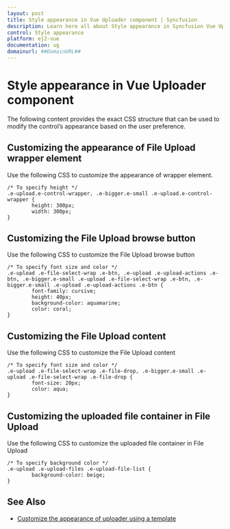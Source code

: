 ```yaml
---
layout: post
title: Style appearance in Vue Uploader component | Syncfusion
description: Learn here all about Style appearance in Syncfusion Vue Uploader component of Syncfusion Essential JS 2 and more.
control: Style appearance 
platform: ej2-vue
documentation: ug
domainurl: ##DomainURL##
---
```


# Style appearance in Vue Uploader component

The following content provides the exact CSS structure that can be used to modify the control’s appearance based on the user preference.

## Customizing the appearance of File Upload wrapper element

Use the following CSS to customize the appearance of wrapper element.

```
/* To specify height */
.e-upload.e-control-wrapper, .e-bigger.e-small .e-upload.e-control-wrapper {
        height: 300px;
        width: 300px;
}
```

## Customizing the File Upload browse button

Use the following CSS to customize the File Upload browse button

```
/* To specify font size and color */
.e-upload .e-file-select-wrap .e-btn, .e-upload .e-upload-actions .e-btn, .e-bigger.e-small .e-upload .e-file-select-wrap .e-btn, .e-bigger.e-small .e-upload .e-upload-actions .e-btn {
        font-family: cursive;
        height: 40px;
        background-color: aquamarine;
        color: coral;
}
```

## Customizing the File Upload content

Use the following CSS to customize the File Upload content

```
/* To specify font size and color */
.e-upload .e-file-select-wrap .e-file-drop, .e-bigger.e-small .e-upload .e-file-select-wrap .e-file-drop {
        font-size: 20px;
        color: aqua;
}
```

## Customizing the uploaded file container in File Upload

Use the following CSS to customize the uploaded file container in File Upload

```
/* To specify background color */
.e-upload .e-upload-files .e-upload-file-list {
        background-color: beige;
}
```

## See Also

* [Customize the appearance of uploader using a template](https://ej2.syncfusion.com/vue/documentation/uploader/template/)
